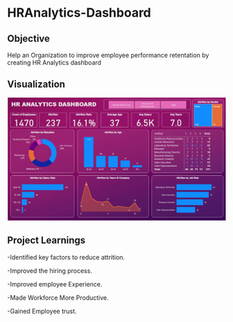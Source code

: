 # HRAnalytics-Dashboard

## Objective

Help an Organization to improve employee performance retentation by creating HR Analytics dashboard


## Visualization

<img src="HR_Analytics.png">

## Project Learnings 

-Identified key factors to reduce attrition.

-Improved the hiring process.

-Improved employee Experience.

-Made Workforce More Productive.

-Gained Employee trust.
